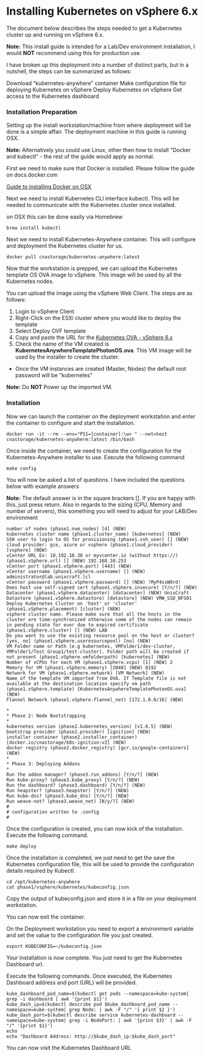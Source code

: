 

# Installing Kubernetes on vSphere 6.x

The document below describes the steps needed to get a Kubernetes cluster up and running on vSphere 6.x.

**Note:** This install guide is intended for a Lab/Dev environment installation, I would **NOT** recommend using this for production use.


I have broken up this deployment into a number of distinct parts, but in a nutshell, the steps can be summarized as follows:

Download “kubernetes-anywhere” container
Make configuration file for deploying Kubernetes on vSphere
Deploy Kubernetes on vSphere
Get access to the Kubernetes dashboard

### Installation Preparation

Setting up the install workstation/machine from where deployment will be done is a simple affair. The deployment machine in this guide is running OSX.

**Note:** Alternatively you could use Linux, other then how to install "Docker and kubectl" - the rest of the guide would apply as normal.

First we need to make sure that Docker is installed. Please follow the guide on docs.docker.com

[Guide to installing Docker on OSX](https://docs.docker.com/docker-for-mac/)

Next we need to install Kubernetes CLI interface kubectl. This will be needed to communicate with the Kubernetes cluster once installed.

on OSX this can be done easily via Homebrew

```
brew install kubectl
```

Next we need to install Kubernetes-Anywhere container. This will configure and deployment the Kubernetes cluster for us.

```
docker pull cnastorage/kubernetes-anywhere:latest
```

Now that the workstation is prepped, we can upload the Kubernetes template OS OVA image to vSphere. This image will be used by all the Kubernetes nodes.

You can upload the image using the vSphere Web Client. The steps are as follows:

1. Login to vSphere Client
2. Right-Click on the ESXi cluster where you would like to deploy the template
3. Select Deploy OVF template
4. Copy and paste the URL for the [Kubernetes OVA - vSphere 6.x](https://storage.googleapis.com/kubernetes-anywhere-for-vsphere-cna-storage/KubernetesAnywhereTemplatePhotonOS.ova)
5. Check the name of the VM created is **KubernetesAnywhereTemplatePhotonOS.ova**. This VM image will be used by the installer to create the cluster.
  * Once the VM instances are created (Master, Nodes) the default root password will be "kubernetes"

**Note:** Do **NOT** Power up the imported VM.

### Installation

Now we can launch the container on the deployment workstation and enter the container to configure and start the installation.

```
docker run -it --rm --env="PS1=[container]:\w> " --net=host cnastorage/kubernetes-anywhere:latest /bin/bash
```

Once inside the container, we need to create the configuration for the Kubernetes-Anywhere installer to use. Execute the following command

```
make config
```

You will now be asked a list of questions. I have included the questions below with example answers

**Note:** The default answer is in the square brackers []. If you are happy with this, just press return. Also in regards to the sizing (CPU, Memory and number of servers), this something you will need to adjust for your LAB/Dev environment

```
number of nodes (phase1.num_nodes) [4] (NEW)
kubernetes cluster name (phase1.cluster_name) [kubernetes] (NEW)
SSH user to login to OS for provisioning (phase1.ssh_user) [] (NEW)
cloud provider: gce, azure or vsphere (phase1.cloud_provider) [vsphere] (NEW)
vCenter URL Ex: 10.192.10.30 or myvcenter.io (without https://) (phase1.vSphere.url) [] (NEW) 192.168.10.253
vCenter port (phase1.vSphere.port) [443] (NEW)
vCenter username (phase1.vSphere.username) [] (NEW) administrator@lab.unixcraft.lcl
vCenter password (phase1.vSphere.password) [] (NEW) !MyP4ssW0rd!
Does host use self-signed cert (phase1.vSphere.insecure) [Y/n/?] (NEW)
Datacenter (phase1.vSphere.datacenter) [datacenter] (NEW) UnixCraft
Datastore (phase1.vSphere.datastore) [datastore] (NEW) VMW_SSD_NFS01
Deploy Kubernetes Cluster on 'host' or 'cluster' (phase1.vSphere.placement) [cluster] (NEW)
vsphere cluster name. Please make sure that all the hosts in the cluster are time-synchronized otherwise some of the nodes can remain in pending state for ever due to expired certificate (phase1.vSphere.cluster) [] (NEW) LAB
Do you want to use the existing resource pool on the host or cluster? [yes, no] (phase1.vSphere.useresourcepool) [no] (NEW)
VM Folder name or Path (e.g kubernetes, VMFolder1/dev-cluster, VMFolder1/Test Group1/test-cluster). Folder path will be created if not present (phase1.vSphere.vmfolderpath) [kubernetes] (NEW)
Number of vCPUs for each VM (phase1.vSphere.vcpu) [1] (NEW) 2
Memory for VM (phase1.vSphere.memory) [2048] (NEW) 8192
Network for VM (phase1.vSphere.network) [VM Network] (NEW)
Name of the template VM imported from OVA. If Template file is not available at the destination location specify vm path (phase1.vSphere.template) [KubernetesAnywhereTemplatePhotonOS.ova] (NEW)
Flannel Network (phase1.vSphere.flannel_net) [172.1.0.0/16] (NEW)

*
* Phase 2: Node Bootstrapping
*
kubernetes version (phase2.kubernetes_version) [v1.6.5] (NEW)
bootstrap provider (phase2.provider) [ignition] (NEW)
installer container (phase2.installer_container) [docker.io/cnastorage/k8s-ignition:v2] (NEW)
docker registry (phase2.docker_registry) [gcr.io/google-containers] (NEW)
*
* Phase 3: Deploying Addons
*
Run the addon manager? (phase3.run_addons) [Y/n/?] (NEW)
Run kube-proxy? (phase3.kube_proxy) [Y/n/?] (NEW)
Run the dashboard? (phase3.dashboard) [Y/n/?] (NEW)
Run heapster? (phase3.heapster) [Y/n/?] (NEW)
Run kube-dns? (phase3.kube_dns) [Y/n/?] (NEW)
Run weave-net? (phase3.weave_net) [N/y/?] (NEW)
#
# configuration written to .config
#
```

Once the configuration is created, you can now kick of the installation. Execute the following command.

```
make deploy
```

Once the installation is completed, we just need to get the save the Kubernetes configuration file, this will be used to provide the configuration details required by Kubectl.

```
cd /opt/kubernetes-anywhere
cat phase1/vsphere/kubernetes/kubeconfig.json
```

Copy the output of kubeconfig.json and store it in a file on your deployment workstation.

You can now exit the container.

On the Deployment workstation you need to export a environment variable and set the value to the configuration file you just created.

```
export KUBECONFIG=~/kubeconfig.json
```

Your installation is now complete. You just need to get the Kubernetes Dashboard url.

Execute the following commands. Once executed, the Kubernetes Dashboard address and port (URL) will be provided.

```
kube_dashboard_pod_name=$(kubectl get pods --namespace=kube-system| grep -i dashboard | awk '{print $1}')
kube_dash_ip=$(kubectl describe pod $kube_dashboard_pod_name --namespace=kube-system| grep Node: | awk -F "/" '{ print $2 }')
kube_dash_port=$(kubectl describe service kubernetes-dashboard --namespace=kube-system| grep -i NodePort: | awk '{print $3}' | awk -F "/" '{print $1}')
echo
echo "Dashboard Address: http://$kube_dash_ip:$kube_dash_port"
```

You can now visit the Kubernetes Dashboard URL
